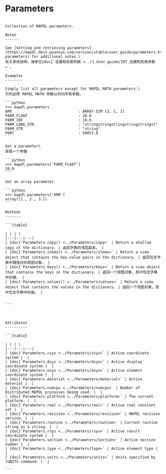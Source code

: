 # Parameters

````{class} ansys.mapdl.core.parameters.Parameters(mapdl)

Collection of MAPDL parameters.

Notes
------

See [Setting and retrieving parameters](https://mapdl.docs.pyansys.com/version/stable/user_guide/parameters.html#ref-parameters) for additional notes.\
有关其他说明，请参见{doc}`设置和检索参数 <../1_User_guide/107_设置和检索参数>`。

Examples
--------

Simply list all parameters except for MAPDL MATH parameters.\
只列出除 MAPDL MATH 参数以外的所有参数。

```python
>>> mapdl.parameters
ARR                              : ARRAY DIM (3, 1, 1)
PARM_FLOAT                       : 20.0
PARM_INT                         : 10.0
PARM_LONG_STR                    : "stringstringstringstringstringst"
PARM_STR                         : "string"
PORT                             : 50052.0
```

Get a parameter\
获取一个参数

```python
>>> mapdl.parameters['PARM_FLOAT']
20.0
```

Get an array parameter

```python
>>> mapdl.parameters['ARR']
array([1., 2., 3.])
```

Methods
-------

```{table}

| | | |
|---|---|---|
| {doc}`Parameters.copy() <../Parameters/copy>` | Return a shallow copy of the dictionary. | 返回字典的浅层副本。 |
| {doc}`Parameters.items() <../Parameters/items>` | Return a view object that contains the key-value pairs in the dictionary. | 返回包含字典中键值对的视图对象。 |
| {doc}`Parameters.keys() <../Parameters/keys>` | Return a view object that contains the keys in the dictionary. | 返回一个视图对象，其中包含字典中的键。 |
| {doc}`Parameters.values() <../Parameters/values>` | Return a view object that contains the values in the dictionary. | 返回一个视图对象，其中包含字典中的值。 |


```



Attributes
----------

```{table}

| | | |
|---|---|---|
| {doc}`Parameters.csys <../Parameters/csys>` | Active coordinate system |  |
| {doc}`Parameters.dsys <../Parameters/dsys>` | Active display coordinate system |  |
| {doc}`Parameters.esys <../Parameters/esys>` | Active element coordinate system |  |
| {doc}`Parameters.material <../Parameters/material>` | Active material |  |
| {doc}`Parameters.numcpu <../Parameters/numcpu>` | Number of Distributed MAPDL processes being used. |  |
| {doc}`Parameters.platform <../Parameters/platform>` | The current platform. |  |
| {doc}`Parameters.real <../Parameters/real>` | Active real constant set |  |
| {doc}`Parameters.revision <../Parameters/revision>` | MAPDL revision version. |  |
| {doc}`Parameters.routine <../Parameters/routine>` | Current routine string as a string. |  |
| {doc}`Parameters.rsys <../Parameters/rsys>` | Active result coordinate system |  |
| {doc}`Parameters.section <../Parameters/section>` | Active section number |  |
| {doc}`Parameters.type <../Parameters/type>` | Active element type |  |
| {doc}`Parameters.units <../Parameters/units>` | Units specified by /UNITS command. |  |

```

````